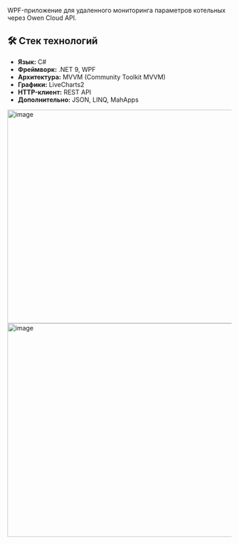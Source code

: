 
WPF-приложение для удаленного мониторинга параметров котельных через Owen Cloud API.

## 🛠 Стек технологий
*   **Язык:** C#
*   **Фреймворк:** .NET 9, WPF
*   **Архитектура:** MVVM (Community Toolkit MVVM)
*   **Графики:** LiveCharts2
*   **HTTP-клиент:** REST API
*   **Дополнительно:** JSON, LINQ, MahApps

<img width="835" height="480" alt="image" src="https://github.com/user-attachments/assets/fd1e4753-d01e-46f6-83c6-3e07e8f3b865" />
<img width="835" height="480" alt="image" src="https://github.com/user-attachments/assets/070512ad-9c47-43c7-aa40-ae89636eb15a" />




